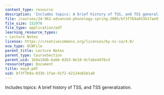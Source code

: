 ```yaml
---
content_type: resource
description: 'Includes topics: A brief history of TSS, and TSS generalization.'
file: /courses/24-962-advanced-phonology-spring-2005/bf3f7b9a033b1fae91f262124e81b1a0_may4.pdf
file_size: 152976
file_type: application/pdf
learning_resource_types:
- Lecture Notes
license: https://creativecommons.org/licenses/by-nc-sa/4.0/
ocw_type: OCWFile
parent_title: Lecture Notes
parent_type: CourseSection
parent_uid: 1b9a18db-babb-02b3-0e18-9cfabe44f6cd
resourcetype: Document
title: may4.pdf
uid: bf3f7b9a-033b-1fae-91f2-62124e81b1a0
---
```

Includes topics: A brief history of TSS, and TSS generalization.
